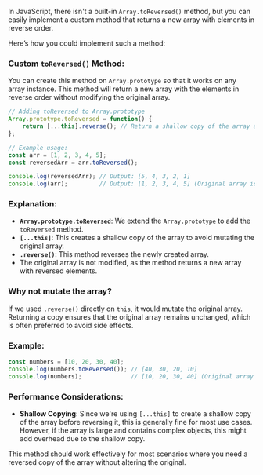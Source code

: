 
In JavaScript, there isn't a built-in `Array.toReversed()` method, but you can easily implement a custom method that returns a new array with elements in reverse order. 

Here’s how you could implement such a method:

### Custom `toReversed()` Method:

You can create this method on `Array.prototype` so that it works on any array instance. This method will return a new array with the elements in reverse order without modifying the original array.

```javascript
// Adding toReversed to Array.prototype
Array.prototype.toReversed = function() {
    return [...this].reverse(); // Return a shallow copy of the array and reverse it
};

// Example usage:
const arr = [1, 2, 3, 4, 5];
const reversedArr = arr.toReversed();

console.log(reversedArr); // Output: [5, 4, 3, 2, 1]
console.log(arr);         // Output: [1, 2, 3, 4, 5] (Original array is unchanged)
```

### Explanation:
- **`Array.prototype.toReversed`**: We extend the `Array.prototype` to add the `toReversed` method.
- **`[...this]`**: This creates a shallow copy of the array to avoid mutating the original array.
- **`.reverse()`**: This method reverses the newly created array.
- The original array is not modified, as the method returns a new array with reversed elements.

### Why not mutate the array?
If we used `.reverse()` directly on `this`, it would mutate the original array. Returning a copy ensures that the original array remains unchanged, which is often preferred to avoid side effects.

### Example:

```javascript
const numbers = [10, 20, 30, 40];
console.log(numbers.toReversed()); // [40, 30, 20, 10]
console.log(numbers);              // [10, 20, 30, 40] (Original array is unchanged)
```

### Performance Considerations:
- **Shallow Copying**: Since we're using `[...this]` to create a shallow copy of the array before reversing it, this is generally fine for most use cases. However, if the array is large and contains complex objects, this might add overhead due to the shallow copy.
  
This method should work effectively for most scenarios where you need a reversed copy of the array without altering the original.